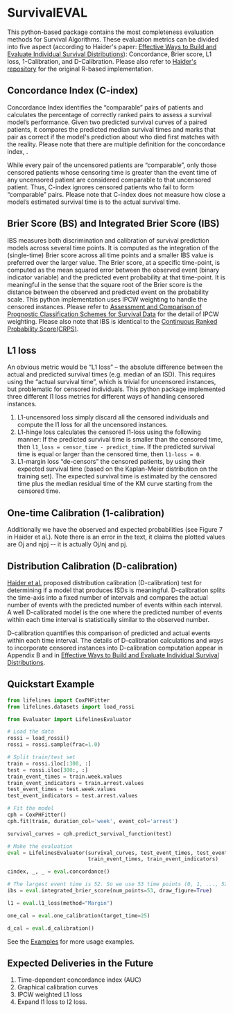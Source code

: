 # SurvivalEVAL

This python-based package contains the most completeness evaluation methods for Survival Algorithms. 
These evaluation metrics can be divided into five aspect
(according to Haider's paper: [Effective Ways to Build and Evaluate Individual Survival Distributions](https://jmlr.org/papers/volume21/18-772/18-772.pdf)): 
Concordance, Brier score, L1 loss, 1-Calibration, and D-Calibration. Please also refer to [Haider's repository](https://github.com/haiderstats/ISDEvaluation) for the original R-based implementation.

## Concordance Index (C-index)
Concordance Index identifies the “comparable” pairs of patients and calculates the percentage of correctly ranked pairs to assess a survival model’s performance. 
Given two predicted survival curves of a paired patients, it compares the predicted median survival times and marks that pair as correct if the model's prediction about who died first matches with the reality. 
Please note that there are multiple definition for the concordance index, . 

While every pair of the uncensored patients are “comparable”, only those censored patients whose censoring time is greater than the event time of any uncensored patient are considered comparable to that uncensored patient. 
Thus, C-index ignores censored patients who fail to form “comparable” pairs. 
Please note that C-index does not measure how close a model’s estimated survival time is to the actual survival time. 

## Brier Score (BS) and Integrated Brier Score (IBS)
IBS measures both discrimination and calibration of survival prediction models across several time points. 
It is computed as the integration of the (single-time) Brier score across all time points and a smaller IBS value is preferred over the larger value. 
The Brier score, at a specific time-point, is computed as the mean squared error between the observed event (binary indicator variable) and the predicted event probability at that time-point. 
It is meaningful in the sense that the square root of the Brier score is the distance between the observed and predicted event on the probability scale. 
This python implementation uses IPCW weighting to handle the censored instances. Please refer to [Assessment and Comparison of Prognostic Classification Schemes for Survival Data](https://pubmed.ncbi.nlm.nih.gov/10474158/) for the detail of IPCW weighting.
Please also note that IBS is identical to the [Continuous Ranked Probability Score(CRPS)](https://arxiv.org/abs/1806.08324).

## L1 loss
An obvious metric would be “L1 loss” –  the absolute difference between the actual and predicted survival times (e.g. median of an ISD).
This requires using the “actual survival time”, which is trivial for uncensored instances, but problematic for censored individuals. 
This python package implemented three different l1 loss metrics for different ways of handling censored instances. 
1. L1-uncensored loss simply discard all the censored individuals and compute the l1 loss for all the uncensored instances.
2. L1-hinge loss calculates the censored l1-loss using the following manner: If the predicted survival time is smaller than the censored time, then `l1_loss = censor_time - predict_time`. If the predicted survival time is equal or larger than the censored time, then `l1-loss = 0`. 
3. L1-margin loss “de-censors” the censored patients, by using their expected survival time (based on the Kaplan-Meier distribution on the training set). The expected survival time is estimated by the censored time plus the median residual time of the KM curve starting from the censored time.

## One-time Calibration (1-calibration)
Additionally we have the observed and expected probabilities (see Figure 7 in Haider et al.). Note there is an error in the text, it claims the plotted values are Oj and njpj -- it is actually Oj/nj and pj.


## Distribution Calibration (D-calibration)
[Haider et al.](https://jmlr.org/papers/volume21/18-772/18-772.pdf) proposed distribution calibration (D-calibration) test for determining if a model that produces ISDs is meaningful. 
D-calibration splits the time-axis into a fixed number of intervals and compares the actual number of events with the predicted number of events within each interval. 
A well D-calibrated model is the one where the predicted number of events within each time interval is statistically similar to the observed number.

D-calibration quantifies this comparison of predicted and actual events within each time interval. 
The details of D-calibration calculations and ways to incorporate censored instances into D-calibration computation appear in Appendix B and in [Effective Ways to Build and Evaluate Individual Survival Distributions](https://jmlr.org/papers/volume21/18-772/18-772.pdf).

## Quickstart Example
```python
from lifelines import CoxPHFitter
from lifelines.datasets import load_rossi

from Evaluator import LifelinesEvaluator

# Load the data
rossi = load_rossi()
rossi = rossi.sample(frac=1.0)

# Split train/test set
train = rossi.iloc[:300, :]
test = rossi.iloc[300:, :]
train_event_times = train.week.values
train_event_indicators = train.arrest.values
test_event_times = test.week.values
test_event_indicators = test.arrest.values

# Fit the model
cph = CoxPHFitter()
cph.fit(train, duration_col='week', event_col='arrest')

survival_curves = cph.predict_survival_function(test)

# Make the evaluation
eval = LifelinesEvaluator(survival_curves, test_event_times, test_event_indicators,
                          train_event_times, train_event_indicators)

cindex, _, _ = eval.concordance()

# The largest event time is 52. So we use 53 time points (0, 1, ..., 52) to calculate the IBS
ibs = eval.integrated_brier_score(num_points=53, draw_figure=True)

l1 = eval.l1_loss(method="Margin")

one_cal = eval.one_calibration(target_time=25)

d_cal = eval.d_calibration()

```
See the [Examples](Examples) for more usage examples.


## Expected Deliveries in the Future
1. Time-dependent concordance index (AUC)
2. Graphical calibration curves
3. IPCW weighted L1 loss
4. Expand l1 loss to l2 loss.
